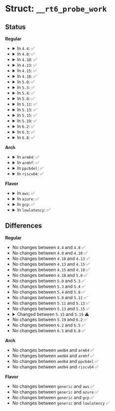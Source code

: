 # Struct: <code>__rt6_probe_work</code>

## Status
<b>Regular</b>
<ul>
<li>
<details>
<summary>In <code>4.4</code>: ✅</summary>

```c
struct __rt6_probe_work {
    struct work_struct work;
    struct in6_addr target;
    struct net_device *dev;
};
```
</details>
</li>
<li>
<details>
<summary>In <code>4.8</code>: ✅</summary>

```c
struct __rt6_probe_work {
    struct work_struct work;
    struct in6_addr target;
    struct net_device *dev;
};
```
</details>
</li>
<li>
<details>
<summary>In <code>4.10</code>: ✅</summary>

```c
struct __rt6_probe_work {
    struct work_struct work;
    struct in6_addr target;
    struct net_device *dev;
};
```
</details>
</li>
<li>
<details>
<summary>In <code>4.13</code>: ✅</summary>

```c
struct __rt6_probe_work {
    struct work_struct work;
    struct in6_addr target;
    struct net_device *dev;
};
```
</details>
</li>
<li>
<details>
<summary>In <code>4.15</code>: ✅</summary>

```c
struct __rt6_probe_work {
    struct work_struct work;
    struct in6_addr target;
    struct net_device *dev;
};
```
</details>
</li>
<li>
<details>
<summary>In <code>4.18</code>: ✅</summary>

```c
struct __rt6_probe_work {
    struct work_struct work;
    struct in6_addr target;
    struct net_device *dev;
};
```
</details>
</li>
<li>
<details>
<summary>In <code>5.0</code>: ✅</summary>

```c
struct __rt6_probe_work {
    struct work_struct work;
    struct in6_addr target;
    struct net_device *dev;
};
```
</details>
</li>
<li>
<details>
<summary>In <code>5.3</code>: ✅</summary>

```c
struct __rt6_probe_work {
    struct work_struct work;
    struct in6_addr target;
    struct net_device *dev;
};
```
</details>
</li>
<li>
<details>
<summary>In <code>5.4</code>: ✅</summary>

```c
struct __rt6_probe_work {
    struct work_struct work;
    struct in6_addr target;
    struct net_device *dev;
};
```
</details>
</li>
<li>
<details>
<summary>In <code>5.8</code>: ✅</summary>

```c
struct __rt6_probe_work {
    struct work_struct work;
    struct in6_addr target;
    struct net_device *dev;
};
```
</details>
</li>
<li>
<details>
<summary>In <code>5.11</code>: ✅</summary>

```c
struct __rt6_probe_work {
    struct work_struct work;
    struct in6_addr target;
    struct net_device *dev;
};
```
</details>
</li>
<li>
<details>
<summary>In <code>5.13</code>: ✅</summary>

```c
struct __rt6_probe_work {
    struct work_struct work;
    struct in6_addr target;
    struct net_device *dev;
};
```
</details>
</li>
<li>
<details>
<summary>In <code>5.15</code>: ✅</summary>

```c
struct __rt6_probe_work {
    struct work_struct work;
    struct in6_addr target;
    struct net_device *dev;
};
```
</details>
</li>
<li>
<details>
<summary>In <code>5.19</code>: ✅</summary>

```c
struct __rt6_probe_work {
    struct work_struct work;
    struct in6_addr target;
    struct net_device *dev;
    netdevice_tracker dev_tracker;
};
```
</details>
</li>
<li>
<details>
<summary>In <code>6.2</code>: ✅</summary>

```c
struct __rt6_probe_work {
    struct work_struct work;
    struct in6_addr target;
    struct net_device *dev;
    netdevice_tracker dev_tracker;
};
```
</details>
</li>
<li>
<details>
<summary>In <code>6.5</code>: ✅</summary>

```c
struct __rt6_probe_work {
    struct work_struct work;
    struct in6_addr target;
    struct net_device *dev;
    netdevice_tracker dev_tracker;
};
```
</details>
</li>
<li>
<details>
<summary>In <code>6.8</code>: ✅</summary>

```c
struct __rt6_probe_work {
    struct work_struct work;
    struct in6_addr target;
    struct net_device *dev;
    netdevice_tracker dev_tracker;
};
```
</details>
</li>
</ul>
<b>Arch</b>
<ul>
<li>
<details>
<summary>In <code>arm64</code>: ✅</summary>

```c
struct __rt6_probe_work {
    struct work_struct work;
    struct in6_addr target;
    struct net_device *dev;
};
```
</details>
</li>
<li>
<details>
<summary>In <code>armhf</code>: ✅</summary>

```c
struct __rt6_probe_work {
    struct work_struct work;
    struct in6_addr target;
    struct net_device *dev;
};
```
</details>
</li>
<li>
<details>
<summary>In <code>ppc64el</code>: ✅</summary>

```c
struct __rt6_probe_work {
    struct work_struct work;
    struct in6_addr target;
    struct net_device *dev;
};
```
</details>
</li>
<li>
<details>
<summary>In <code>riscv64</code>: ✅</summary>

```c
struct __rt6_probe_work {
    struct work_struct work;
    struct in6_addr target;
    struct net_device *dev;
};
```
</details>
</li>
</ul>
<b>Flavor</b>
<ul>
<li>
<details>
<summary>In <code>aws</code>: ✅</summary>

```c
struct __rt6_probe_work {
    struct work_struct work;
    struct in6_addr target;
    struct net_device *dev;
};
```
</details>
</li>
<li>
<details>
<summary>In <code>azure</code>: ✅</summary>

```c
struct __rt6_probe_work {
    struct work_struct work;
    struct in6_addr target;
    struct net_device *dev;
};
```
</details>
</li>
<li>
<details>
<summary>In <code>gcp</code>: ✅</summary>

```c
struct __rt6_probe_work {
    struct work_struct work;
    struct in6_addr target;
    struct net_device *dev;
};
```
</details>
</li>
<li>
<details>
<summary>In <code>lowlatency</code>: ✅</summary>

```c
struct __rt6_probe_work {
    struct work_struct work;
    struct in6_addr target;
    struct net_device *dev;
};
```
</details>
</li>
</ul>

## Differences
<b>Regular</b>
<ul>
<li>
No changes between <code>4.4</code> and <code>4.8</code> ✅
</li>
<li>
No changes between <code>4.8</code> and <code>4.10</code> ✅
</li>
<li>
No changes between <code>4.10</code> and <code>4.13</code> ✅
</li>
<li>
No changes between <code>4.13</code> and <code>4.15</code> ✅
</li>
<li>
No changes between <code>4.15</code> and <code>4.18</code> ✅
</li>
<li>
No changes between <code>4.18</code> and <code>5.0</code> ✅
</li>
<li>
No changes between <code>5.0</code> and <code>5.3</code> ✅
</li>
<li>
No changes between <code>5.3</code> and <code>5.4</code> ✅
</li>
<li>
No changes between <code>5.4</code> and <code>5.8</code> ✅
</li>
<li>
No changes between <code>5.8</code> and <code>5.11</code> ✅
</li>
<li>
No changes between <code>5.11</code> and <code>5.13</code> ✅
</li>
<li>
No changes between <code>5.13</code> and <code>5.15</code> ✅
</li>
<li>
<details>
<summary>Changed between <code>5.15</code> and <code>5.19</code> ⚠️</summary>
<ul>
<li>
<b>Field added. </b>
<code>netdevice_tracker dev_tracker</code>
</li>
</ul>
</details>
</li>
<li>
No changes between <code>5.19</code> and <code>6.2</code> ✅
</li>
<li>
No changes between <code>6.2</code> and <code>6.5</code> ✅
</li>
<li>
No changes between <code>6.5</code> and <code>6.8</code> ✅
</li>
</ul>
<b>Arch</b>
<ul>
<li>
No changes between <code>amd64</code> and <code>arm64</code> ✅
</li>
<li>
No changes between <code>amd64</code> and <code>armhf</code> ✅
</li>
<li>
No changes between <code>amd64</code> and <code>ppc64el</code> ✅
</li>
<li>
No changes between <code>amd64</code> and <code>riscv64</code> ✅
</li>
</ul>
<b>Flavor</b>
<ul>
<li>
No changes between <code>generic</code> and <code>aws</code> ✅
</li>
<li>
No changes between <code>generic</code> and <code>azure</code> ✅
</li>
<li>
No changes between <code>generic</code> and <code>gcp</code> ✅
</li>
<li>
No changes between <code>generic</code> and <code>lowlatency</code> ✅
</li>
</ul>
